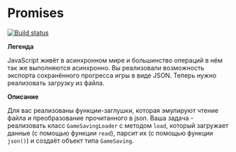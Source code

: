 # Promises

[![Build status](https://ci.appveyor.com/api/projects/status/gcby607i2sjhwvmi?svg=true)](https://ci.appveyor.com/project/Stanislavsus-edu/promises)


**Легенда**

JavaScript живёт в асинхронном мире и большинство операций в нём так же выполняются асинхронно. Вы реализовали возможность экспорта сохранённого прогресса игры в виде JSON. Теперь нужно реализовать загрузку из файла.

**Описание**

Для вас реализованы функции-заглушки, которая эмулируют чтение файла и преобразование прочитанного в json. Ваша задача - реализовать класс ```GameSavingLoader``` с методом ```load```, который загружает данные (с помощью функции ```read```), парсит их (с помощью функции ```json()```) и создаёт объект типа ```GameSaving```.
